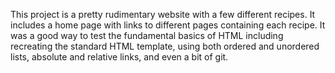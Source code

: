 This project is a pretty rudimentary website with a few different recipes. It includes a home page with links to different pages containing each recipe. It was a good way to test the fundamental basics of HTML including recreating the standard HTML template, using both ordered and unordered lists, absolute and relative links, and even a bit of git.